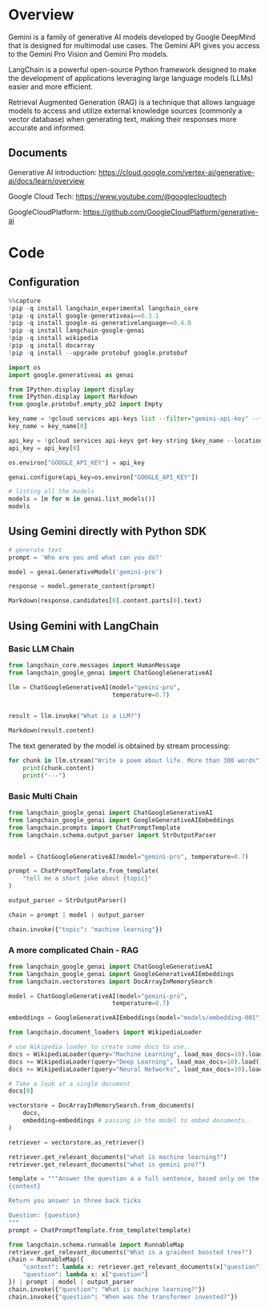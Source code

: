 # Overview
Gemini is a family of generative AI models developed by Google DeepMind that is designed for multimodal use cases. The Gemini API gives you access to the Gemini Pro Vision and Gemini Pro models.

LangChain is a powerful open-source Python framework designed to make the development of applications leveraging large language models (LLMs) easier and more efficient.

Retrieval Augmented Generation (RAG) is a technique that allows language models to access and utilize external knowledge sources (commonly a vector database) when generating text, making their responses more accurate and informed.

## Documents
Generative AI introduction: 
https://cloud.google.com/vertex-ai/generative-ai/docs/learn/overview

Google Cloud Tech:
https://www.youtube.com/@googlecloudtech

GoogleCloudPlatform:
https://github.com/GoogleCloudPlatform/generative-ai

# Code 
## Configuration
```python
%%capture
!pip -q install langchain_experimental langchain_core
!pip -q install google-generativeai==0.3.1
!pip -q install google-ai-generativelanguage==0.4.0
!pip -q install langchain-google-genai
!pip -q install wikipedia
!pip -q install docarray
!pip -q install --upgrade protobuf google.protobuf
```

```python
import os
import google.generativeai as genai

from IPython.display import display
from IPython.display import Markdown
from google.protobuf.empty_pb2 import Empty

key_name = !gcloud services api-keys list --filter="gemini-api-key" --format="value(name)"
key_name = key_name[0]

api_key = !gcloud services api-keys get-key-string $key_name --location="us-central1" --format="value(keyString)"
api_key = api_key[0]

os.environ["GOOGLE_API_KEY"] = api_key

genai.configure(api_key=os.environ["GOOGLE_API_KEY"])
```

```python
# listing all the models
models = [m for m in genai.list_models()]
models
```

## Using Gemini directly with Python SDK
```python
# generate text
prompt = 'Who are you and what can you do?'

model = genai.GenerativeModel('gemini-pro')

response = model.generate_content(prompt)

Markdown(response.candidates[0].content.parts[0].text)
```

## Using Gemini with LangChain

### Basic LLM Chain

```python
from langchain_core.messages import HumanMessage
from langchain_google_genai import ChatGoogleGenerativeAI

llm = ChatGoogleGenerativeAI(model="gemini-pro",
                             temperature=0.7)


result = llm.invoke("What is a LLM?")

Markdown(result.content)
```

The text generated by the model is obtained by stream processing:
```python
for chunk in llm.stream("Write a poem about life. More than 300 words"):
    print(chunk.content)
    print("---")
```

### Basic Multi Chain

```python
from langchain_google_genai import ChatGoogleGenerativeAI
from langchain_google_genai import GoogleGenerativeAIEmbeddings
from langchain.prompts import ChatPromptTemplate
from langchain.schema.output_parser import StrOutputParser


model = ChatGoogleGenerativeAI(model="gemini-pro", temperature=0.7)
```

```python
prompt = ChatPromptTemplate.from_template(
    "tell me a short joke about {topic}"
)

output_parser = StrOutputParser()

chain = prompt | model | output_parser

chain.invoke({"topic": "machine learning"})
```
### A more complicated Chain - RAG
```python
from langchain_google_genai import ChatGoogleGenerativeAI
from langchain_google_genai import GoogleGenerativeAIEmbeddings
from langchain.vectorstores import DocArrayInMemorySearch

model = ChatGoogleGenerativeAI(model="gemini-pro",
                             temperature=0.7)

embeddings = GoogleGenerativeAIEmbeddings(model="models/embedding-001")

from langchain.document_loaders import WikipediaLoader

# use Wikipedia loader to create some docs to use..
docs = WikipediaLoader(query="Machine Learning", load_max_docs=10).load()
docs += WikipediaLoader(query="Deep Learning", load_max_docs=10).load() 
docs += WikipediaLoader(query="Neural Networks", load_max_docs=10).load() 

# Take a look at a single document
docs[0]


```
```python
vectorstore = DocArrayInMemorySearch.from_documents(
    docs,
    embedding=embeddings # passing in the model to embed documents..
)

retriever = vectorstore.as_retriever()
```

```python
retriever.get_relevant_documents("what is machine learning?")
retriever.get_relevant_documents("what is gemini pro?")
```


```python
template = """Answer the question a a full sentence, based only on the following context:
{context}

Return you answer in three back ticks

Question: {question}
"""
prompt = ChatPromptTemplate.from_template(template)
```

```python
from langchain.schema.runnable import RunnableMap
retriever.get_relevant_documents("What is a graident boosted tree?")
chain = RunnableMap({
    "context": lambda x: retriever.get_relevant_documents(x["question"]),
    "question": lambda x: x["question"]
}) | prompt | model | output_parser
chain.invoke({"question": "What is machine learning?"})
chain.invoke({"question": "When was the transformer invented?"})
```